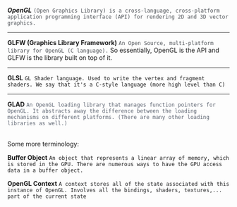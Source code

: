 ***OpenGL***
<span class="colour" style="color:rgb(77, 81, 86)">`(Open Graphics Library) is a cross-language, cross-platform application programming interface (API) for rendering 2D and 3D vector graphics.`</span>

- - -

**GLFW (Graphics Library Framework)**<span class="colour" style="color:rgb(77, 81, 86)"></span>
<span class="colour" style="color:rgb(77, 81, 86)">`An Open Source, multi-platform library for OpenGL (C language).`</span>
So essentially, OpenGL is the API and GLFW is the library built on top of it.

- - -

**GLSL**
`GL Shader language. Used to write the vertex and fragment shaders. We say that it's a C-style language (more high level than C)`

- - -

**GLAD**
<span class="colour" style="color:rgb(92, 99, 112)">`An OpenGL loading library that manages function pointers for OpenGL. It abstracts away the difference between the loading mechanisms on different platforms. (There are many other loading libraries as well.)`</span>

<br>
Some more terminology:

**Buffer Object**
`An object that represents a linear array of memory, which is stored in the GPU. There are numerous ways to have the GPU access data in a buffer object.`

**OpenGL Context**
<span class="colour" style="color:rgb(32, 33, 34)">`A context stores all of the state associated with this instance of OpenGL. Involves all the bindings, shaders, textures,... part of the current state`</span>